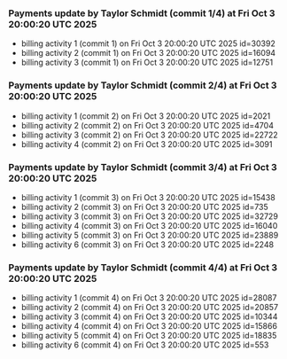 
### Payments update by Taylor Schmidt (commit 1/4) at Fri Oct  3 20:00:20 UTC 2025
- billing activity 1 (commit 1) on Fri Oct  3 20:00:20 UTC 2025 id=30392
- billing activity 2 (commit 1) on Fri Oct  3 20:00:20 UTC 2025 id=16094
- billing activity 3 (commit 1) on Fri Oct  3 20:00:20 UTC 2025 id=12751

### Payments update by Taylor Schmidt (commit 2/4) at Fri Oct  3 20:00:20 UTC 2025
- billing activity 1 (commit 2) on Fri Oct  3 20:00:20 UTC 2025 id=2021
- billing activity 2 (commit 2) on Fri Oct  3 20:00:20 UTC 2025 id=4704
- billing activity 3 (commit 2) on Fri Oct  3 20:00:20 UTC 2025 id=22722
- billing activity 4 (commit 2) on Fri Oct  3 20:00:20 UTC 2025 id=3091

### Payments update by Taylor Schmidt (commit 3/4) at Fri Oct  3 20:00:20 UTC 2025
- billing activity 1 (commit 3) on Fri Oct  3 20:00:20 UTC 2025 id=15438
- billing activity 2 (commit 3) on Fri Oct  3 20:00:20 UTC 2025 id=735
- billing activity 3 (commit 3) on Fri Oct  3 20:00:20 UTC 2025 id=32729
- billing activity 4 (commit 3) on Fri Oct  3 20:00:20 UTC 2025 id=16040
- billing activity 5 (commit 3) on Fri Oct  3 20:00:20 UTC 2025 id=23889
- billing activity 6 (commit 3) on Fri Oct  3 20:00:20 UTC 2025 id=2248

### Payments update by Taylor Schmidt (commit 4/4) at Fri Oct  3 20:00:20 UTC 2025
- billing activity 1 (commit 4) on Fri Oct  3 20:00:20 UTC 2025 id=28087
- billing activity 2 (commit 4) on Fri Oct  3 20:00:20 UTC 2025 id=20857
- billing activity 3 (commit 4) on Fri Oct  3 20:00:20 UTC 2025 id=10344
- billing activity 4 (commit 4) on Fri Oct  3 20:00:20 UTC 2025 id=15866
- billing activity 5 (commit 4) on Fri Oct  3 20:00:20 UTC 2025 id=18835
- billing activity 6 (commit 4) on Fri Oct  3 20:00:20 UTC 2025 id=553
